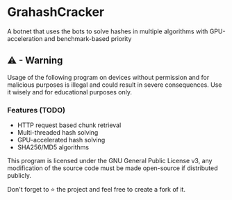 # GrahashCracker
A botnet that uses the bots to solve hashes in multiple algorithms with GPU-acceleration and benchmark-based priority

## ⚠ - Warning
Usage of the following program on devices without permission and for malicious purposes is illegal and could result in severe consequences. Use it wisely and for educational purposes only.

### Features (TODO) 
- HTTP request based chunk retrieval
- Multi-threaded hash solving
- GPU-accelerated hash solving
- SHA256/MD5 algorithms

This program is licensed under the GNU General Public License v3, any modification of the source code must be made open-source if distributed publicly.

Don't forget to ⭐ the project and feel free to create a fork of it.
